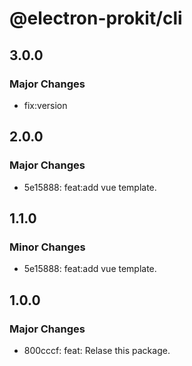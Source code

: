 # @electron-prokit/cli

## 3.0.0

### Major Changes

- fix:version

## 2.0.0

### Major Changes

- 5e15888: feat:add vue template.

## 1.1.0

### Minor Changes

- 5e15888: feat:add vue template.

## 1.0.0

### Major Changes

- 800cccf: feat: Relase this package.
